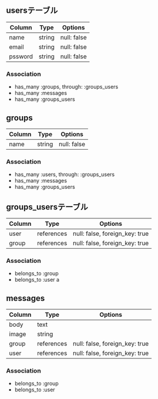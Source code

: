 ## usersテーブル

|Column|Type|Options|
|------|----|-------|
|name|string|null: false|
|email|string|null: false|
|pssword|string|null: false|

### Association
- has_many :groups, through: :groups_users
- has_many :messages
- has_many :groups_users

## groups
|Column|Type|Options|
|------|----|-------|
|name|string|null: false|

### Association
- has_many :users, through: :groups_users
- has_many :messages
- has_many :groups_users

## groups_usersテーブル

|Column|Type|Options|
|------|----|-------|
|user|references|null: false, foreign_key: true|
|group|references|null: false, foreign_key: true|

### Association
- belongs_to :group
- belongs_to :user
a
## messages

|Column|Type|Options|
|------|----|-------|
|body|text| 
|image|string| |
|group|references|null: false, foreign_key: true|
|user|references|null: false, foreign_key: true|

### Association
- belongs_to :group
- belongs_to :user
